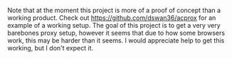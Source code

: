 Note that at the moment this project is more of a proof of concept than a working product.
Check out https://github.com/dswan36/acprox for an example of a working setup.
The goal of this project is to get a very very barebones proxy setup, however it seems that due to how some browsers work, this may be harder than it seems. I would appreciate help to get this working, but I don't expect it.